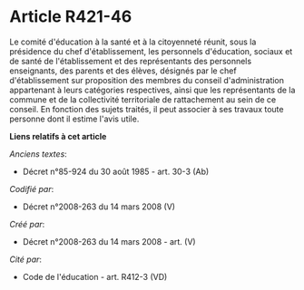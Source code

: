# Article R421-46

Le comité d'éducation à la santé et à la citoyenneté réunit, sous la présidence du chef d'établissement, les personnels
d'éducation, sociaux et de santé de l'établissement et des représentants des personnels enseignants, des parents et des
élèves, désignés par le chef d'établissement sur proposition des membres du conseil d'administration appartenant à leurs
catégories respectives, ainsi que les représentants de la commune et de la collectivité territoriale de rattachement au sein
de ce conseil. En fonction des sujets traités, il peut associer à ses travaux toute personne dont il estime l'avis utile.

**Liens relatifs à cet article**

_Anciens textes_:

  - Décret n°85-924 du 30 août 1985 - art. 30-3 (Ab)

_Codifié par_:

  - Décret n°2008-263 du 14 mars 2008 (V)

_Créé par_:

  - Décret n°2008-263 du 14 mars 2008 - art. (V)

_Cité par_:

  - Code de l'éducation - art. R412-3 (VD)
